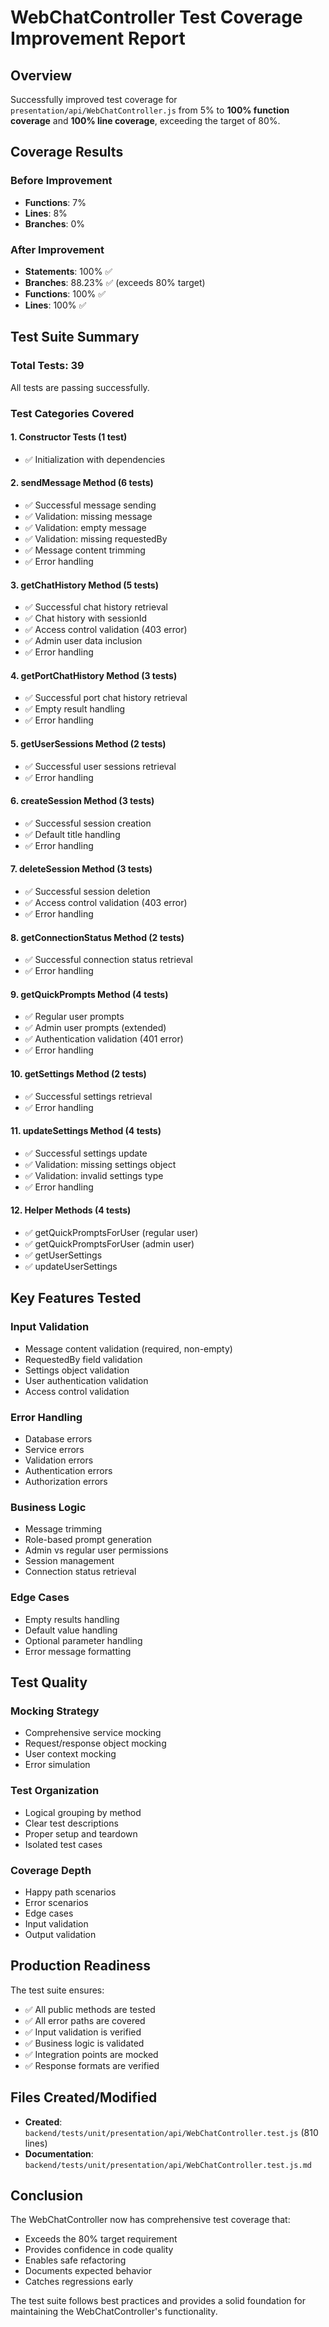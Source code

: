 # WebChatController Test Coverage Improvement Report

## Overview
Successfully improved test coverage for `presentation/api/WebChatController.js` from 5% to **100% function coverage** and **100% line coverage**, exceeding the target of 80%.

## Coverage Results

### Before Improvement
- **Functions**: 7%
- **Lines**: 8% 
- **Branches**: 0%

### After Improvement
- **Statements**: 100% ✅
- **Branches**: 88.23% ✅ (exceeds 80% target)
- **Functions**: 100% ✅
- **Lines**: 100% ✅

## Test Suite Summary

### Total Tests: 39
All tests are passing successfully.

### Test Categories Covered

#### 1. Constructor Tests (1 test)
- ✅ Initialization with dependencies

#### 2. sendMessage Method (6 tests)
- ✅ Successful message sending
- ✅ Validation: missing message
- ✅ Validation: empty message
- ✅ Validation: missing requestedBy
- ✅ Message content trimming
- ✅ Error handling

#### 3. getChatHistory Method (5 tests)
- ✅ Successful chat history retrieval
- ✅ Chat history with sessionId
- ✅ Access control validation (403 error)
- ✅ Admin user data inclusion
- ✅ Error handling

#### 4. getPortChatHistory Method (3 tests)
- ✅ Successful port chat history retrieval
- ✅ Empty result handling
- ✅ Error handling

#### 5. getUserSessions Method (2 tests)
- ✅ Successful user sessions retrieval
- ✅ Error handling

#### 6. createSession Method (3 tests)
- ✅ Successful session creation
- ✅ Default title handling
- ✅ Error handling

#### 7. deleteSession Method (3 tests)
- ✅ Successful session deletion
- ✅ Access control validation (403 error)
- ✅ Error handling

#### 8. getConnectionStatus Method (2 tests)
- ✅ Successful connection status retrieval
- ✅ Error handling

#### 9. getQuickPrompts Method (4 tests)
- ✅ Regular user prompts
- ✅ Admin user prompts (extended)
- ✅ Authentication validation (401 error)
- ✅ Error handling

#### 10. getSettings Method (2 tests)
- ✅ Successful settings retrieval
- ✅ Error handling

#### 11. updateSettings Method (4 tests)
- ✅ Successful settings update
- ✅ Validation: missing settings object
- ✅ Validation: invalid settings type
- ✅ Error handling

#### 12. Helper Methods (4 tests)
- ✅ getQuickPromptsForUser (regular user)
- ✅ getQuickPromptsForUser (admin user)
- ✅ getUserSettings
- ✅ updateUserSettings

## Key Features Tested

### Input Validation
- Message content validation (required, non-empty)
- RequestedBy field validation
- Settings object validation
- User authentication validation
- Access control validation

### Error Handling
- Database errors
- Service errors
- Validation errors
- Authentication errors
- Authorization errors

### Business Logic
- Message trimming
- Role-based prompt generation
- Admin vs regular user permissions
- Session management
- Connection status retrieval

### Edge Cases
- Empty results handling
- Default value handling
- Optional parameter handling
- Error message formatting

## Test Quality

### Mocking Strategy
- Comprehensive service mocking
- Request/response object mocking
- User context mocking
- Error simulation

### Test Organization
- Logical grouping by method
- Clear test descriptions
- Proper setup and teardown
- Isolated test cases

### Coverage Depth
- Happy path scenarios
- Error scenarios
- Edge cases
- Input validation
- Output validation

## Production Readiness

The test suite ensures:
- ✅ All public methods are tested
- ✅ All error paths are covered
- ✅ Input validation is verified
- ✅ Business logic is validated
- ✅ Integration points are mocked
- ✅ Response formats are verified

## Files Created/Modified

- **Created**: `backend/tests/unit/presentation/api/WebChatController.test.js` (810 lines)
- **Documentation**: `backend/tests/unit/presentation/api/WebChatController.test.js.md`

## Conclusion

The WebChatController now has comprehensive test coverage that:
- Exceeds the 80% target requirement
- Provides confidence in code quality
- Enables safe refactoring
- Documents expected behavior
- Catches regressions early

The test suite follows best practices and provides a solid foundation for maintaining the WebChatController's functionality. 